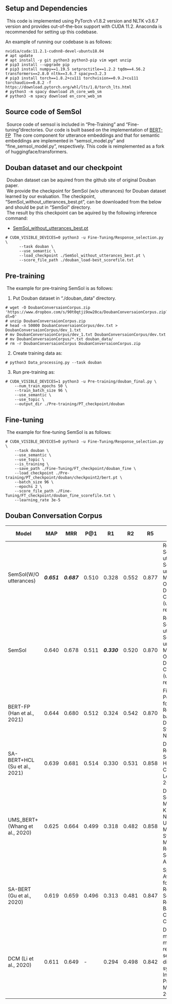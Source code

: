## Setup and Dependencies
&nbsp;This code is implemented using PyTorch v1.8.2 version and NLTK v3.6.7
version and provides out-of-the-box support with CUDA 11.2. Anaconda is
recommended for setting up this codebase.

An example of running our codebase is as follows:
```
nvidia/cuda:11.2.1-cudnn8-devel-ubuntu18.04
# apt update
# apt install -y git python3 python3-pip vim wget unzip
# pip3 install --upgrade pip
# pip3 install numpy==1.19.5 setproctitle==1.2.2 tqdm==4.56.2 transformers==2.8.0 nltk==3.6.7 spacy==3.2.3
# pip3 install torch==1.8.2+cu111 torchvision==0.9.2+cu111 torchaudio==0.8.2 -f https://download.pytorch.org/whl/lts/1.8/torch_lts.html
# python3 -m spacy download zh_core_web_sm
# python3 -m spacy download en_core_web_sm
```

## Source code of SemSol
&nbsp;Source code of semsol is included in “Pre-Training” and “Fine-tuning”directories. Our code is built based on the implementation of [BERT-FP](https://github.com/hanjanghoon/BERT_FP)
&nbsp;The core component for utterance embeddings and that for semantic embeddings are implemented in “semsol_model.py” and “fine_semsol_model.py”, respectively. 
This code is reimplemented as a fork of huggingface/transformers.

## Douban dataset and our checkpoint
&nbsp;Douban dataset can be aquired from the github site of original Douban paper.  
&nbsp;We provide the checkpoint for SemSol (w/o utterances) for Douban dataset learned by our evaluation. The checkpoint, “SemSol_without_utterances_best.pt”, can be downloaded from the below and should be put in “SemSol” directory.  
&nbsp;The result by this checkpoint can be aquired by the following inference command:  
  
- [SemSol_without_utterances_best.pt](https://www.dropbox.com/s/9r36z81iu940pd5/SemSol_without_utterances_best.zip?dl=0)

```
# CUDA_VISIBLE_DEVICES=0 python3 -u Fine-Tuning/Response_selection.py \
      --task douban \
      --use_semantic \ 
      --load_checkpoint ./SemSol_without_utterances_best.pt \
      --score_file_path ./douban_load-best_scorefile.txt
```

## Pre-training
&nbsp;The example for pre-training SemSol is as follows:  
1. Put Douban dataset in “./douban_data” directory.
```
# wget -O DoubanConversaionCorpus.zip 'https://www.dropbox.com/s/90t0qtji9ow20ca/DoubanConversaionCorpus.zip?dl=0'
# unzip DoubanConversaionCorpus.zip
# head -n 50000 DoubanConversaionCorpus/dev.txt > DoubanConversaionCorpus/dev_1.txt
# mv DoubanConversaionCorpus/dev_1.txt DoubanConversaionCorpus/dev.txt
# mv DoubanConversaionCorpus/*.txt douban_data/
# rm -r DoubanConversaionCorpus DoubanConversaionCorpus.zip
```

2. Create training data as:
```
# python3 Data_processing.py --task douban
```

3. Run pre-training as:
```
# CUDA_VISIBLE_DEVICES=1 python3 -u Pre-training/douban_final.py \
    --num_train_epochs 50 \
    --train_batch_size 96 \
    --use_semantic \
    --use_topic \
    --output_dir ./Pre-training/PT_checkpoint/douban
```

## Fine-tuning
&nbsp;The example for fine-tuning SemSol is as follows:
```
# CUDA_VISIBLE_DEVICES=0 python3 -u Fine-Tuning/Response_selection.py \
    --task douban \
    --use_semantic \
    --use_topic \
    --is_training \
    --save_path ./Fine-Tuning/FT_checkpoint/douban_fine \
    --load_checkpoint ./Pre-training/PT_checkpoint/douban/checkpoint2/bert.pt \
    --batch_size 96 \
    --epochs 2 \
    --score_file_path ./Fine-Tuning/FT_checkpoint/douban_fine_scorefile.txt \
    --learning_rate 3e-5
```
## Douban Conversation Corpus
|  Model  |  MAP  |  MRR  |  P@1  |  R1  |  R2  |  R5  |Paper and Code|
| ---- | ---- | ---- | ---- | ---- | ---- | ---- | ---- |
|SemSol(W/O utterances)|_**0.651**_|_**0.687**_|0.510|0.328|0.552|0.877|Response Selection utilizing Semantics underlies Multi-Turn Open-Domain Conversations (under review)|
|SemSol|0.640|0.678|0.511|_**0.330**_|0.520|0.870|Response Selection utilizing Semantics underlies Multi-Turn Open-Domain Conversations (under review)|
|BERT-FP (Han et al., 2021)|0.644|0.680|0.512|0.324|0.542|0.870|Fine-grained Post-training for Improving Retrieval-based Dialogue Systems. NAACL 2021.|
|SA-BERT+HCL (Su et al., 2021)|0.639|0.681|0.514|0.330|0.531|0.858|Dialogue Response Selection with Hierarchical Curriculum Learning. ACL 2021.|
|UMS_BERT+ (Whang et al., 2020)|0.625|0.664|0.499|0.318|0.482|0.858|Do Response Selection Models Really Know What’s Next? Utterance Manipulation Strategies for Multi-turn Response Selection. AAAI 2021.|
|SA-BERT (Gu et al., 2020)|0.619|0.659|0.496|0.313|0.481|0.847|Speaker-Aware BERT for Multi-Turn Response Selection in Retrieval-Based Chatbots. CIKM 2020.|
|DCM (Li et al., 2020)|0.611|0.649|-|0.294|0.498|0.842|Deep context modeling for multi-turn response selection in dialogue systems. Information Processing & Management 2020.|
